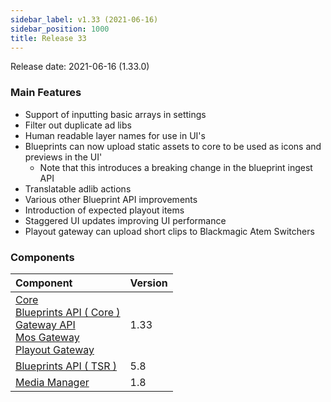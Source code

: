 ```yaml
---
sidebar_label: v1.33 (2021-06-16)
sidebar_position: 1000
title: Release 33
---
```


Release date: 2021-06-16 \(1.33.0\)

### Main Features

- Support of inputting basic arrays in settings
- Filter out duplicate ad libs
- Human readable layer names for use in UI's
- Blueprints can now upload static assets to core to be used as icons and previews in the UI'
  - Note that this introduces a breaking change in the blueprint ingest API
- Translatable adlib actions
- Various other Blueprint API improvements
- Introduction of expected playout items
- Staggered UI updates improving UI performance
- Playout gateway can upload short clips to Blackmagic Atem Switchers

### Components

| Component                                                                                                                                                                                                                                                                                                                                                        | Version |
| :--------------------------------------------------------------------------------------------------------------------------------------------------------------------------------------------------------------------------------------------------------------------------------------------------------------------------------------------------------------- | :------ |
| [Core](https://github.com/nrkno/sofie-core) <br/> [Blueprints API ( Core )](https://www.npmjs.com/package/@sofie-automation/blueprints-integration)<br/>[Gateway API](https://www.npmjs.com/package/@sofie-automation/server-core-integration)<br/>[Mos Gateway](https://github.com/nrkno/sofie-core)<br/>[Playout Gateway](https://github.com/nrkno/sofie-core) | 1.33    |
| [Blueprints API ( TSR )](https://www.npmjs.com/package/timeline-state-resolver)                                                                                                                                                                                                                                                                                  | 5.8     |
| [Media Manager](https://github.com/nrkno/sofie-media-management)                                                                                                                                                                                                                                                                                                 | 1.8     |
